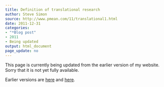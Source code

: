 ```yaml
---
title: Definition of translational research
author: Steve Simon
source: http://www.pmean.com/11/translational1.html
date: 2011-12-31
categories:
- "*Blog post"
- 2011
- Being updated
output: html_document
page_update: no
---
```


This page is currently being updated from the earlier version of my website. Sorry that it is not yet fully available.

<!---More--->

Earlier versions are [here][sim1] and [here][sim2].

[sim1]: http://www.pmean.com/11/translational1.html
[sim2]: http://new.pmean.com/dispute-transalational-definition/
